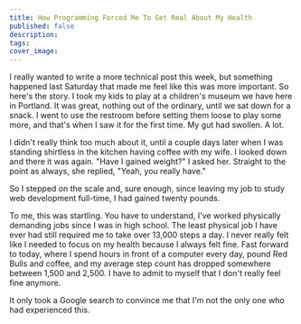 ```yaml
---
title: How Programming Forced Me To Get Real About My Health
published: false
description:
tags:
cover_image:
---
```


I really wanted to write a more technical post this week, but something happened last Saturday that made me feel like this was more important. So here's the story. I took my kids to play at a children's museum we have here in Portland. It was great, nothing out of the ordinary, until we sat down for a snack. I went to use the restroom before setting them loose to play some more, and that's when I saw it for the first time. My gut had swollen. A lot.

I didn't really think too much about it, until a couple days later when I was standing shirtless in the kitchen having coffee with my wife. I looked down and there it was again. "Have I gained weight?" I asked her. Straight to the point as always, she replied, "Yeah, you really have."

So I stepped on the scale and, sure enough, since leaving my job to study web development full-time, I had gained twenty pounds.

To me, this was startling. You have to understand, I've worked physically demanding jobs since I was in high school. The least physical job I have ever had still required me to take over 13,000 steps a day. I never really felt like I needed to focus on my health because I always felt fine. Fast forward to today, where I spend hours in front of a computer every day, pound Red Bulls and coffee, and my average step count has dropped somewhere between 1,500 and 2,500. I have to admit to myself that I don't really feel fine anymore.

It only took a Google search to convince me that I'm not the only one who had experienced this. 

